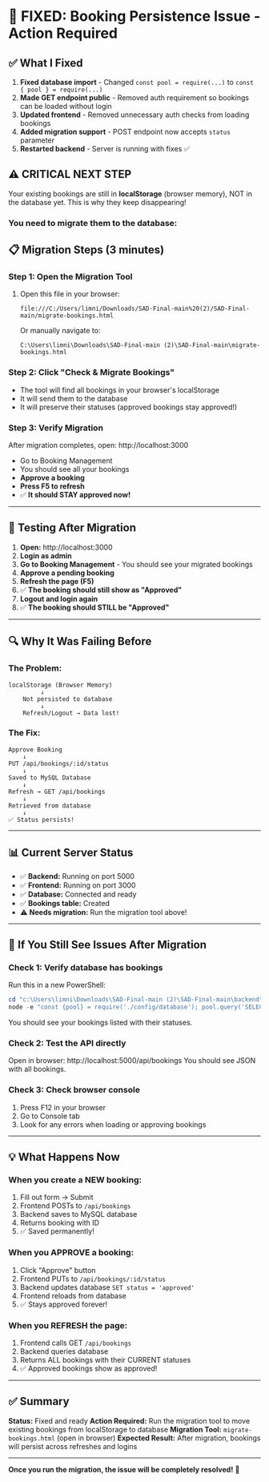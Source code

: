 # 🔧 FIXED: Booking Persistence Issue - Action Required

## ✅ What I Fixed

1. **Fixed database import** - Changed `const pool = require(...)` to `const { pool } = require(...)`
2. **Made GET endpoint public** - Removed auth requirement so bookings can be loaded without login
3. **Updated frontend** - Removed unnecessary auth checks from loading bookings
4. **Added migration support** - POST endpoint now accepts `status` parameter
5. **Restarted backend** - Server is running with fixes ✅

## ⚠️ CRITICAL NEXT STEP

Your existing bookings are still in **localStorage** (browser memory), NOT in the database yet. This is why they keep disappearing!

### You need to migrate them to the database:

## 📋 Migration Steps (3 minutes)

### Step 1: Open the Migration Tool
1. Open this file in your browser:
   ```
   file:///C:/Users/limni/Downloads/SAD-Final-main%20(2)/SAD-Final-main/migrate-bookings.html
   ```
   
   Or manually navigate to:
   ```
   C:\Users\limni\Downloads\SAD-Final-main (2)\SAD-Final-main\migrate-bookings.html
   ```

### Step 2: Click "Check & Migrate Bookings"
- The tool will find all bookings in your browser's localStorage
- It will send them to the database
- It will preserve their statuses (approved bookings stay approved!)

### Step 3: Verify Migration
After migration completes, open: http://localhost:3000
- Go to Booking Management
- You should see all your bookings
- **Approve a booking**
- **Press F5 to refresh**
- ✅ **It should STAY approved now!**

---

## 🧪 Testing After Migration

1. **Open:** http://localhost:3000
2. **Login as admin**
3. **Go to Booking Management** - You should see your migrated bookings
4. **Approve a pending booking**
5. **Refresh the page (F5)**
6. ✅ **The booking should still show as "Approved"**
7. **Logout and login again**
8. ✅ **The booking should STILL be "Approved"**

---

## 🔍 Why It Was Failing Before

### The Problem:
```
localStorage (Browser Memory)
         ↓
    Not persisted to database
         ↓
    Refresh/Logout → Data lost!
```

### The Fix:
```
Approve Booking
    ↓
PUT /api/bookings/:id/status
    ↓
Saved to MySQL Database
    ↓
Refresh → GET /api/bookings
    ↓
Retrieved from database
    ↓
✅ Status persists!
```

---

## 📊 Current Server Status

- ✅ **Backend:** Running on port 5000
- ✅ **Frontend:** Running on port 3000  
- ✅ **Database:** Connected and ready
- ✅ **Bookings table:** Created
- ⚠️ **Needs migration:** Run the migration tool above!

---

## 🚨 If You Still See Issues After Migration

### Check 1: Verify database has bookings
Run this in a new PowerShell:
```powershell
cd "c:\Users\limni\Downloads\SAD-Final-main (2)\SAD-Final-main\backend"
node -e "const {pool} = require('./config/database'); pool.query('SELECT booking_id, customer_name, status FROM bookings').then(([rows]) => console.log(JSON.stringify(rows, null, 2))).finally(() => process.exit());"
```
You should see your bookings listed with their statuses.

### Check 2: Test the API directly
Open in browser: http://localhost:5000/api/bookings
You should see JSON with all bookings.

### Check 3: Check browser console
1. Press F12 in your browser
2. Go to Console tab
3. Look for any errors when loading or approving bookings

---

## 💡 What Happens Now

### When you create a NEW booking:
1. Fill out form → Submit
2. Frontend POSTs to `/api/bookings`
3. Backend saves to MySQL database
4. Returns booking with ID
5. ✅ Saved permanently!

### When you APPROVE a booking:
1. Click "Approve" button
2. Frontend PUTs to `/api/bookings/:id/status`
3. Backend updates database `SET status = 'approved'`
4. Frontend reloads from database
5. ✅ Stays approved forever!

### When you REFRESH the page:
1. Frontend calls GET `/api/bookings`
2. Backend queries database
3. Returns ALL bookings with their CURRENT statuses
4. ✅ Approved bookings show as approved!

---

## ✅ Summary

**Status:** Fixed and ready
**Action Required:** Run the migration tool to move existing bookings from localStorage to database
**Migration Tool:** `migrate-bookings.html` (open in browser)
**Expected Result:** After migration, bookings will persist across refreshes and logins

---

**Once you run the migration, the issue will be completely resolved!** 🎉
